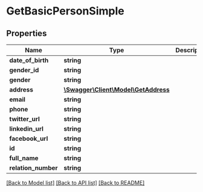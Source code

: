# GetBasicPersonSimple

## Properties

 Name                | Type                                                  | Description | Notes      
---------------------|-------------------------------------------------------|-------------|------------
 **date_of_birth**   | **string**                                            |             | [optional] 
 **gender_id**       | **string**                                            |             | [optional] 
 **gender**          | **string**                                            |             | [optional] 
 **address**         | [**\Swagger\Client\Model\GetAddress**](GetAddress.md) |             | [optional] 
 **email**           | **string**                                            |             | [optional] 
 **phone**           | **string**                                            |             | [optional] 
 **twitter_url**     | **string**                                            |             | [optional] 
 **linkedin_url**    | **string**                                            |             | [optional] 
 **facebook_url**    | **string**                                            |             | [optional] 
 **id**              | **string**                                            |             | [optional] 
 **full_name**       | **string**                                            |             | [optional] 
 **relation_number** | **string**                                            |             | [optional] 

[[Back to Model list]](../README.md#documentation-for-models) [[Back to API list]](../README.md#documentation-for-api-endpoints) [[Back to README]](../README.md)


